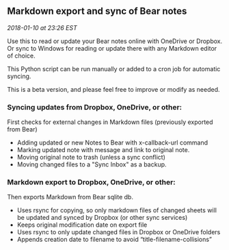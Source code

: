 ## Markdown export and sync of Bear notes
_2018-01-10 at 23:26 EST_

Use this to read or update your Bear notes online with OneDrive or Dropbox. Or sync to Windows for reading or update there with any Markdown editor of choice.

This Python script can be run manually or added to a cron job for automatic syncing.

This is a beta version, and please feel free to improve or modify as needed. 


### Syncing updates from Dropbox, OneDrive, or other:
First checks for external changes in Markdown files (previously exported from Bear)
* Adding updated or new Notes to Bear with x-callback-url command
* Marking updated note with message and link to original note.
* Moving original note to trash (unless a sync conflict)
* Moving changed files to a "Sync Inbox" as a backup. 

### Markdown export to Dropbox, OneDrive, or other:
Then exports Markdown from Bear sqlite db.
* Uses rsync for copying, so only markdown files of changed sheets will be updated and synced by Dropbox (or other sync services)
* Keeps original modification date on export file
* Uses rsync to only update changed files in Dropbox or OneDrive folders
* Appends creation date to filename to avoid “title-filename-collisions”
